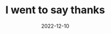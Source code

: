 ---
title: "I went to say thanks"
date: 2022-12-10
next:
  - there it was explained
related:
  - BE GRATEFUL
tags:
  - fragment
  - DMT
  - Trip Report
---